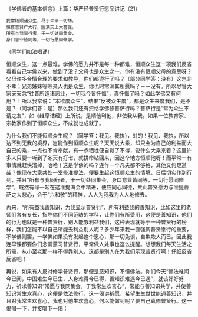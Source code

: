 《学佛者的基本信念》上篇：华严经普贤行愿品讲记（21）

```
我常随顺诸众生，尽于未来一切劫，
恒修普贤广大行，圆满天上大菩提。
所有与我同行者，于一切处同集会，
身口意业皆同等，一切行愿同修学。
```

（同学们如法唱诵）

恒顺众生，这一点最难。学佛的愿力并不是每一种都难，恒顺众生这一项我们反省看看自己学佛以来，做到了没？父母也是众生之一，你有没有恒顺父母的意思呀？父母许多合情合理的要求和教导，你们都遵行了吗？（部分同学答：没有）这岂非不孝；兄弟姊妹等等亲人也是众生，你也时常满其所愿吗？－－没有。所以尽管大家天天念“往昔所造诸恶业，一切我今皆忏悔”，真忏悔了吗？如此学佛又有何用？！所以我常说：“本欲度众生”，结果“反被众生度”，都是众生来度我们，是不是？（同学们答：是）那么我们还有资格学佛修菩萨行吗？菩萨行是“常为众生不请之友”，如《维摩诘经》上所说，是顺他利他，非依我从我。如果一位教育家、宗教家作到了恒顺众生，不成就也成就了。

为什么我们不能恒顺众生呢？（同学答：我见。我执），对的！我见、我执，所以达不到无我的境界，岂能作到恒顺众生呢？天天说大乘，却只会为自己的利益而大自己的乘，一点也不肯奉献，有一点牺牲便自觉了不得，说什么大乘来着？这里许多人只要一听到了冬天有打七，就拼命钻回来，因这个地方恒顺他呀！而平常一有事情就赶快溜掉，哈哈！这是学佛的吗？连作一个凡夫都不够格，其他又何足道哉？像现在大家共处一堂修准提法，便要生起这恒顺众生的情境，日后切实作到行到，并且“所有与我同行者，于一切处同集会，身口意业皆同等，一切行愿同修学”，既然有缘一起在这准提海会中精进，便应同心同德，共此普贤愿力与准提菩萨之大悲心，合于“六和敬”的精神，人人为我我为人人地修去。

再来，“所有益我善知识，为我显示普贤行”，所有利益我的善知识，比如这里的老师们各有专长，指导你们不同范畴的学科，让你们有所受用，这便是善知识，他们的行为也就是一种普贤行，别人能够利益我们，这种表现就等于一种普贤行的榜样，我们怎能不以自己所能去利益别人呢？多少年来我一直强调普贤愿行的重要，不学佛则罢，一学佛如果没有发起这个愿心，那一切免谈，自欺欺人而已。因此我连早课都要你们念诵薰习普贤行，平常做人处事也这么提醒。想想我们每天生活之所需，从小至老那一样不得靠别人，这都是别人在为我们示现普贤行啊！仔细反省反省吧！

再说，如果有人反对修学普贤行，那便是恶知识，不懂佛法。你们今天“佛法难闻今已闻，中国难生今已生，人身难得今已得，善知识难遇今已遇”，就该好好努力，祈求善知识“常愿与我同集会，于我常生欢喜心”，常能与善知识共学，并使善知识常生欢喜心，这便是依法修行，这一偈讲祈愿，希望生生世世能遇善知识，并且对我常生欢喜心，我也对他生欢喜心，何以能做到呢？要自己真修普贤行。这一偈唱一下，并接唱下一偈：


